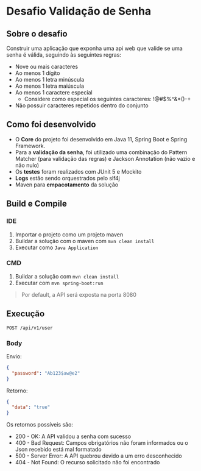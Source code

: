 # Desafio Validação de Senha

## Sobre o desafio
Construir uma aplicação que exponha uma api web que valide se uma senha é válida, seguindo às seguintes regras:
* Nove ou mais caracteres
* Ao menos 1 dígito
* Ao menos 1 letra minúscula
* Ao menos 1 letra maiúscula
* Ao menos 1 caractere especial
    * Considere como especial os seguintes caracteres: !@#$%^&*()-+
* Não possuir caracteres repetidos dentro do conjunto

## Como foi desenvolvido
* O **Core** do projeto foi desenvolvido em Java 11, Spring Boot e Spring Framework.
* Para a **validação da senha**, foi utilizado uma combinação do Pattern Matcher (para validação das regras) e Jackson Annotation (não vazio e não nulo)
* Os **testes** foram realizados com JUnit 5 e Mockito
* **Logs** estão sendo orquestrados pelo slf4j
* Maven para **empacotamento** da solução

## Build e Compile
### IDE
1. Importar o projeto como um projeto maven
2. Buildar a solução com o maven com ```mvn clean install```
3. Executar como ```Java Application```

### CMD
1. Buildar a solução com ```mvn clean install```
2. Executar com ```mvn spring-boot:run```

> Por default, a API será exposta na porta 8080
## Execução
```POST /api/v1/user```
### Body
Envio:
```Json
{
  "password": "Ab123$aw@e2"
}
```
Retorno:
```Json
{
  "data": "true"
}
```

Os retornos possíveis são:
* 200 - OK: A API validou a senha com sucesso
* 400 - Bad Request: Campos obrigatórios não foram informados ou o Json recebido está mal formatado
* 500 - Server Error: A API quebrou devido a um erro desconhecido
* 404 - Not Found: O recurso solicitado não foi encontrado
